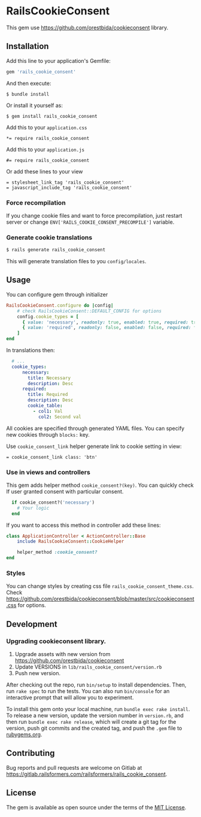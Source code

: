 # RailsCookieConsent

This gem use https://github.com/orestbida/cookieconsent library.

## Installation

Add this line to your application's Gemfile:

```ruby
gem 'rails_cookie_consent'
```

And then execute:

    $ bundle install

Or install it yourself as:

    $ gem install rails_cookie_consent


Add this to your `application.css`

    *= require rails_cookie_consent

Add this to your `application.js`

    #= require rails_cookie_consent

Or add these lines to your view

    = stylesheet_link_tag 'rails_cookie_consent'
    = javascript_include_tag 'rails_cookie_consent'

### Force recompilation

If you change cookie files and want to force precompilation, just restart server or change `ENV['RAILS_COOKIE_CONSENT_PRECOMPILE']` variable.

### Generate cookie translations
```bash
$ rails generate rails_cookie_consent
```

This will generate translation files to you `config/locales`.

## Usage

You can configure gem through initializer

```ruby
RailsCookieConsent.configure do |config|
    # check RailsCookieConsent::DEFAULT_CONFIG for options
    config.cookie_types = [
      { value: 'necessary', readonly: true, enabled: true, required: true },
      { value: 'required', readonly: false, enabled: false, required: false }
    ]
end
```

In translations then:

```yaml
  # ...
  cookie_types:
      necessary:
        title: Necessary
        description: Desc
      required:
        title: Required
        description: Desc
        cookie_table:
          - col1: Val
            col2: Second val

```

All cookies are specified through generated YAML files. You can specify new cookies through `blocks:` key.


Use `cookie_consent_link` helper generate link to cookie setting in view:

    = cookie_consent_link class: 'btn'

### Use in views and controllers

This gem adds helper method `cookie_consent?(key)`. You can quickly check If user granted consent with particular consent.
```ruby
  if cookie_consent?('necessary')
    # Your logic
  end
```

If you want to access this method in controller add these lines:

```ruby
class ApplicationController < ActionController::Base
    include RailsCookieConsent::CookieHelper

    helper_method :cookie_consent?
end
```

### Styles

You can change styles by creating css file `rails_cookie_consent_theme.css`. Check https://github.com/orestbida/cookieconsent/blob/master/src/cookieconsent.css for options.

## Development

### Upgrading cookieconsent library.
1. Upgrade assets with new version from https://github.com/orestbida/cookieconsent
2. Update VERSIONS in `lib/rails_cookie_consent/version.rb`
3. Push new version.

After checking out the repo, run `bin/setup` to install dependencies. Then, run `rake spec` to run the tests. You can also run `bin/console` for an interactive prompt that will allow you to experiment.

To install this gem onto your local machine, run `bundle exec rake install`. To release a new version, update the version number in `version.rb`, and then run `bundle exec rake release`, which will create a git tag for the version, push git commits and the created tag, and push the `.gem` file to [rubygems.org](https://rubygems.org).

## Contributing

Bug reports and pull requests are welcome on Gitlab at https://gitlab.railsformers.com/railsformers/rails_cookie_consent.

## License

The gem is available as open source under the terms of the [MIT License](https://opensource.org/licenses/MIT).
